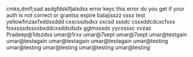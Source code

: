 
cmks,dmfl;sad
asdgfdsklfjalsdsx
error keyc
this error do you get if your auth is not correct or grantss expire balajisszz
sssx
test yellowfinzaxfxddssddd
cxscssdsdxx
xxcsd sssdc
cssxddcdcxcfxxs
fssxsssdssxxbxddcxxddxdsdx
gglmssxdx
yycsssxc
vvzas
Pradeep@1dszdss
umar@1rxx
umar@7sept
umar@7sept
umar@testgain
umar@testagain
umar@testagain
umar@testagain
umar@testing
umar@testing
umar@testing
umar@testing
umar@testing
